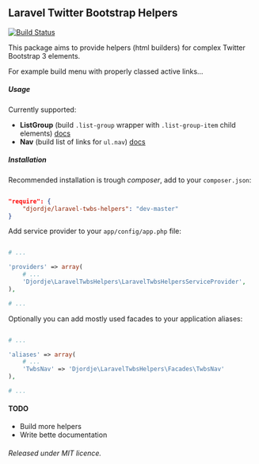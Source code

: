 ## Laravel Twitter Bootstrap Helpers

[![Build Status](https://travis-ci.org/djordje/laravel-twbs-helpers.png?branch=master)](https://travis-ci.org/djordje/laravel-twbs-helpers)

This package aims to provide helpers (html builders) for complex Twitter Bootstrap 3 elements.

For example build menu with properly classed active links...

##### Usage

Currently supported:

* __ListGroup__ (build `.list-group` wrapper with `.list-group-item` child elements) [docs](https://github.com/djordje/laravel-twbs-helpers/blob/master/docs/ListGroup.md)
* __Nav__ (build list of links for `ul.nav`) [docs](https://github.com/djordje/laravel-twbs-helpers/blob/master/docs/NavbarNav.md)

##### Installation

Recommended installation is trough *composer*, add to your `composer.json`:

```json

"require": {
	"djordje/laravel-twbs-helpers": "dev-master"
}

```

Add service provider to your `app/config/app.php` file:

```php

# ...

'providers' => array(
    # ...
    'Djordje\LaravelTwbsHelpers\LaravelTwbsHelpersServiceProvider',
),

# ...

```

Optionally you can add mostly used facades to your application aliases:

```php

# ...

'aliases' => array(
    # ...
    'TwbsNav' => 'Djordje\LaravelTwbsHelpers\Facades\TwbsNav'
),

# ...

```

#### TODO

* Build more helpers
* Write bette documentation

###### Released under MIT licence.